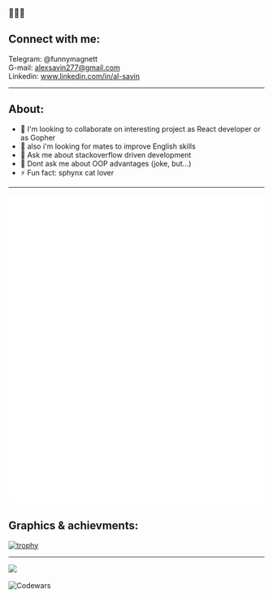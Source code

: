 
### 👋👋👋

## Connect with me:<br>

Telegram: @funnymagnett <br>
G-mail: alexsavin277@gmail.com <br>
Linkedin: www.linkedin.com/in/al-savin <br>
<hr>


## About:<br>
- 👯 I'm looking to collaborate on interesting project as React developer or as Gopher<br>
- 👯 also i'm looking for mates to improve English skills<br>
- 💬 Ask me about stackoverflow driven development <br>
- 💬 Dont ask me about OOP advantages  (joke, but...)  <br>
- ⚡ Fun fact: sphynx cat lover <br>
<hr>

<!-- If you're using "main" as default branch -->
![Metrics](https://github.com/SashaSavin/SashaSavin/blob/main/github-metrics.svg)

## Graphics & achievments:<br>

[![trophy](https://github-profile-trophy.vercel.app/?username=SashaSavin&column=3&margin-w=15&margin-h=15&theme=tokyonight)](https://github.com/ryo-ma/github-profile-trophy)
<hr>

 ![](https://komarev.com/ghpvc/?username=SashaSavin&style=flat-square)
 
 ![Codewars](https://www.codewars.com/users/al-25/badges/large)
 
